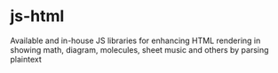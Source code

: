 # js-html
Available and in-house JS libraries for enhancing HTML rendering in showing math, diagram, molecules, sheet music and others by parsing plaintext
